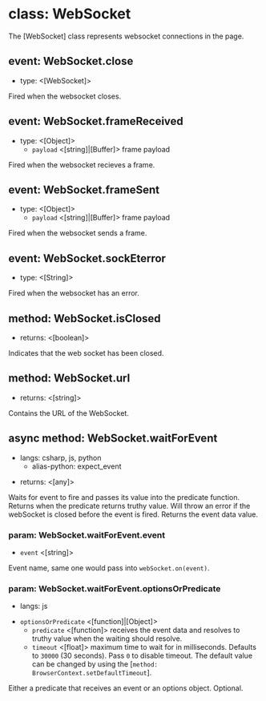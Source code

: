 # class: WebSocket

The [WebSocket] class represents websocket connections in the page.

## event: WebSocket.close
- type: <[WebSocket]>

Fired when the websocket closes.

## event: WebSocket.frameReceived
- type: <[Object]>
  - `payload` <[string]|[Buffer]> frame payload

Fired when the websocket recieves a frame.

## event: WebSocket.frameSent
- type: <[Object]>
  - `payload` <[string]|[Buffer]> frame payload

Fired when the websocket sends a frame.

## event: WebSocket.sockEterror
- type: <[String]>

Fired when the websocket has an error.

## method: WebSocket.isClosed
- returns: <[boolean]>

Indicates that the web socket has been closed.

## method: WebSocket.url
- returns: <[string]>

Contains the URL of the WebSocket.

## async method: WebSocket.waitForEvent
* langs: csharp, js, python
  - alias-python: expect_event
- returns: <[any]>

Waits for event to fire and passes its value into the predicate function. Returns when the predicate returns truthy
value. Will throw an error if the webSocket is closed before the event is fired. Returns the event data value.

### param: WebSocket.waitForEvent.event
- `event` <[string]>

Event name, same one would pass into `webSocket.on(event)`.

### param: WebSocket.waitForEvent.optionsOrPredicate
* langs: js
- `optionsOrPredicate` <[function]|[Object]>
  - `predicate` <[function]> receives the event data and resolves to truthy value when the waiting should resolve.
  - `timeout` <[float]> maximum time to wait for in milliseconds. Defaults to `30000` (30 seconds). Pass `0` to disable timeout. The default value can be changed by using the [`method: BrowserContext.setDefaultTimeout`].

Either a predicate that receives an event or an options object. Optional.
